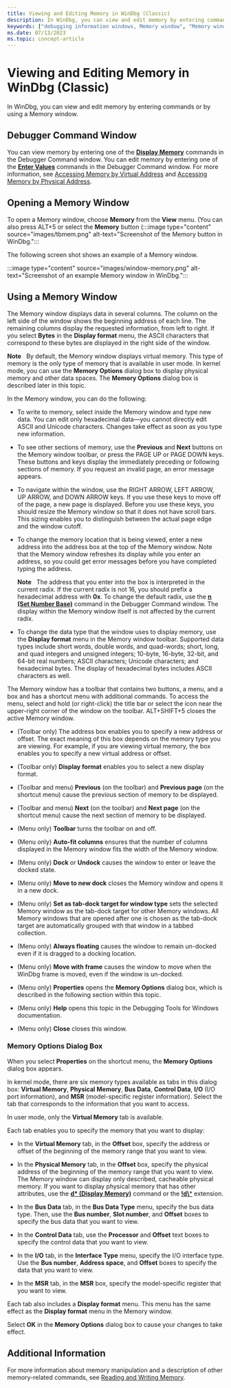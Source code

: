 ```yaml
---
title: Viewing and Editing Memory in WinDbg (Classic)
description: In WinDbg, you can view and edit memory by entering commands or by using a Memory window.
keywords: ["debugging information windows, Memory window", "Memory window", "memory, Memory window"]
ms.date: 07/13/2023
ms.topic: concept-article
---
```


# Viewing and Editing Memory in WinDbg (Classic)

In WinDbg, you can view and edit memory by entering commands or by using a Memory window.

## Debugger Command Window

You can view memory by entering one of the [**Display Memory**](../debuggercmds/d--da--db--dc--dd--dd--df--dp--dq--du--dw--dw--dyb--dyd--display-memor.md) commands in the Debugger Command window. You can edit memory by entering one of the [**Enter Values**](../debuggercmds/e--ea--eb--ed--ed--ef--ep--eq--eu--ew--eza--ezu--enter-values-.md) commands in the Debugger Command window. For more information, see [Accessing Memory by Virtual Address](accessing-memory-by-virtual-address.md) and [Accessing Memory by Physical Address](accessing-memory-by-physical-address.md).

## Opening a Memory Window

To open a Memory window, choose **Memory** from the **View** menu. (You can also press ALT+5 or select the **Memory** button (:::image type="content" source="images/tbmem.png" alt-text="Screenshot of the Memory button in WinDbg.":::

The following screen shot shows an example of a Memory window.

:::image type="content" source="images/window-memory.png" alt-text="Screenshot of an example Memory window in WinDbg.":::

## Using a Memory Window

The Memory window displays data in several columns. The column on the left side of the window shows the beginning address of each line. The remaining columns display the requested information, from left to right. If you select **Bytes** in the **Display format** menu, the ASCII characters that correspond to these bytes are displayed in the right side of the window.

**Note**   By default, the Memory window displays virtual memory. This type of memory is the only type of memory that is available in user mode. In kernel mode, you can use the **Memory Options** dialog box to display physical memory and other data spaces. The **Memory Options** dialog box is described later in this topic.

In the Memory window, you can do the following:

- To write to memory, select inside the Memory window and type new data. You can edit only hexadecimal data—you cannot directly edit ASCII and Unicode characters. Changes take effect as soon as you type new information.

- To see other sections of memory, use the **Previous** and **Next** buttons on the Memory window toolbar, or press the PAGE UP or PAGE DOWN keys. These buttons and keys display the immediately preceding or following sections of memory. If you request an invalid page, an error message appears.

- To navigate within the window, use the RIGHT ARROW, LEFT ARROW, UP ARROW, and DOWN ARROW keys. If you use these keys to move off of the page, a new page is displayed. Before you use these keys, you should resize the Memory window so that it does not have scroll bars. This sizing enables you to distinguish between the actual page edge and the window cutoff.

- To change the memory location that is being viewed, enter a new address into the address box at the top of the Memory window. Note that the Memory window refreshes its display while you enter an address, so you could get error messages before you have completed typing the address.

    **Note**   The address that you enter into the box is interpreted in the current radix. If the current radix is not 16, you should prefix a hexadecimal address with **0x**. To change the default radix, use the [**n (Set Number Base)**](../debuggercmds/n--set-number-base-.md) command in the Debugger Command window. The display within the Memory window itself is not affected by the current radix.

- To change the data type that the window uses to display memory, use the **Display format** menu in the Memory window toolbar. Supported data types include short words, double words, and quad-words; short, long, and quad integers and unsigned integers; 10-byte, 16-byte, 32-bit, and 64-bit real numbers; ASCII characters; Unicode characters; and hexadecimal bytes. The display of hexadecimal bytes includes ASCII characters as well.

The Memory window has a toolbar that contains two buttons, a menu, and a box and has a shortcut menu with additional commands. To access the menu, select and hold (or right-click) the title bar or select the icon near the upper-right corner of the window on the toolbar. ALT+SHIFT+5 closes the active Memory window.

- (Toolbar only) The address box enables you to specify a new address or offset. The exact meaning of this box depends on the memory type you are viewing. For example, if you are viewing virtual memory, the box enables you to specify a new virtual address or offset.

- (Toolbar only) **Display format** enables you to select a new display format.

- (Toolbar and menu) **Previous** (on the toolbar) and **Previous page** (on the shortcut menu) cause the previous section of memory to be displayed.

- (Toolbar and menu) **Next** (on the toolbar) and **Next page** (on the shortcut menu) cause the next section of memory to be displayed.

- (Menu only) **Toolbar** turns the toolbar on and off.

- (Menu only) **Auto-fit columns** ensures that the number of columns displayed in the Memory window fits the width of the Memory window.

- (Menu only) **Dock** or **Undock** causes the window to enter or leave the docked state.

- (Menu only) **Move to new dock** closes the Memory window and opens it in a new dock.

- (Menu only) **Set as tab-dock target for window type** sets the selected Memory window as the tab-dock target for other Memory windows. All Memory windows that are opened after one is chosen as the tab-dock target are automatically grouped with that window in a tabbed collection.

- (Menu only) **Always floating** causes the window to remain un-docked even if it is dragged to a docking location.

- (Menu only) **Move with frame** causes the window to move when the WinDbg frame is moved, even if the window is un-docked.

- (Menu only) **Properties** opens the **Memory Options** dialog box, which is described in the following section within this topic.

- (Menu only) **Help** opens this topic in the Debugging Tools for Windows documentation.

- (Menu only) **Close** closes this window.

### Memory Options Dialog Box

When you select **Properties** on the shortcut menu, the **Memory Options** dialog box appears.

In kernel mode, there are six memory types available as tabs in this dialog box: **Virtual Memory**, **Physical Memory**, **Bus Data**, **Control Data**, **I/O** (I/O port information), and **MSR** (model-specific register information). Select the tab that corresponds to the information that you want to access.

In user mode, only the **Virtual Memory** tab is available.

Each tab enables you to specify the memory that you want to display:

- In the **Virtual Memory** tab, in the **Offset** box, specify the address or offset of the beginning of the memory range that you want to view.

- In the **Physical Memory** tab, in the **Offset** box, specify the physical address of the beginning of the memory range that you want to view. The Memory window can display only described, cacheable physical memory. If you want to display physical memory that has other attributes, use the [**d\* (Display Memory)**](../debuggercmds/d--da--db--dc--dd--dd--df--dp--dq--du--dw--dw--dyb--dyd--display-memor.md) command or the [**!d\\***](../debuggercmds/-db---dc---dd---dp---dq---du---dw.md) extension.

- In the **Bus Data** tab, in the **Bus Data Type** menu, specify the bus data type. Then, use the **Bus number**, **Slot number**, and **Offset** boxes to specify the bus data that you want to view.

- In the **Control Data** tab, use the **Processor** and **Offset** text boxes to specify the control data that you want to view.

- In the **I/O** tab, in the **Interface Type** menu, specify the I/O interface type. Use the **Bus number**, **Address space**, and **Offset** boxes to specify the data that you want to view.

- In the **MSR** tab, in the **MSR** box, specify the model-specific register that you want to view.

Each tab also includes a **Display format** menu. This menu has the same effect as the **Display format** menu in the Memory window.

Select **OK** in the **Memory Options** dialog box to cause your changes to take effect.

## Additional Information

For more information about memory manipulation and a description of other memory-related commands, see [Reading and Writing Memory](reading-and-writing-memory.md).
